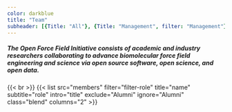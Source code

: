 ```yaml
---
color: darkblue
title: "Team"
subheader: [{Title: "All"}, {Title: "Management", filter: "Management"}, {Title: "Scientific Staff", filter: "Scientific Staff"}, {Title: "Software Scientists", filter: "Software Scientists"}, {Title: "External Collaborators", filter: "External Collaborators"}, {Title: "Alumni", filter: "Alumni"}]
---
```

##### The Open Force Field Initiative consists of academic and industry researchers collaborating to advance biomolecular force field engineering and science via open source software, open science, and open data.
{{< br >}}
{{< list src="members" filter="filter-role" title="name" subtitle="role" intro="title" exclude="Alumni" ignore="Alumni" class="blend" columns="2" >}}
